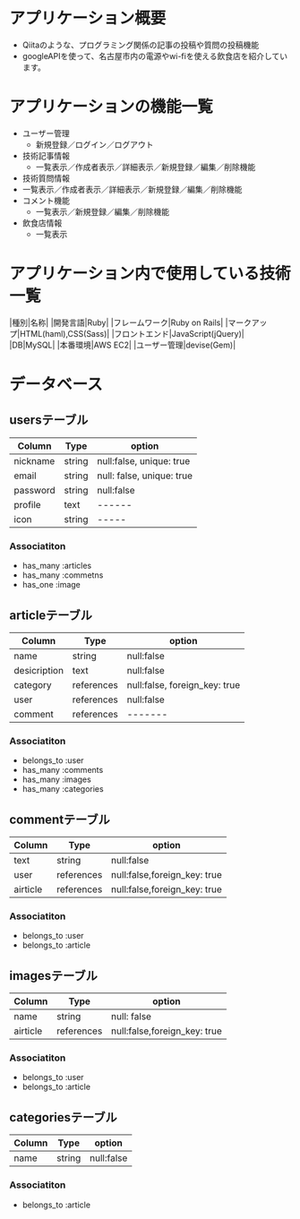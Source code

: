 # アプリケーション概要
- Qiitaのような、プログラミング関係の記事の投稿や質問の投稿機能
- googleAPIを使って、名古屋市内の電源やwi-fiを使える飲食店を紹介しています。

# アプリケーションの機能一覧
- ユーザー管理
  - 新規登録／ログイン／ログアウト
- 技術記事情報
  - 一覧表示／作成者表示／詳細表示／新規登録／編集／削除機能
- 技術質問情報
 - 一覧表示／作成者表示／詳細表示／新規登録／編集／削除機能
- コメント機能
  - 一覧表示／新規登録／編集／削除機能
- 飲食店情報
  - 一覧表示

# アプリケーション内で使用している技術一覧
|種別|名称|
|開発言語|Ruby|
|フレームワーク|Ruby on Rails|
|マークアップ|HTML(haml),CSS(Sass)|
|フロントエンド|JavaScript(jQuery)|
|DB|MySQL|
|本番環境|AWS EC2|
|ユーザー管理|devise(Gem)|

# データベース
## usersテーブル
|Column|Type|option|
|------|----|------|
|nickname|string|null:false, unique: true|
|email|string|null: false, unique: true|
|password|string|null:false|
|profile|text| ------ |
|icon|string| ----- |
### Associatiton
- has_many :articles
- has_many :commetns
- has_one :image



## articleテーブル
|Column|Type|option|
|------|----|------|
|name|string|null:false|
|desicription|text|null:false|
|category|references|null:false, foreign_key: true|
|user|references|null:false|
|comment|references|-------|
### Associatiton
- belongs_to :user
- has_many :comments
- has_many :images
- has_many :categories


## commentテーブル
|Column|Type|option|
|------|----|------|
|text|string|null:false|
|user|references|null:false,foreign_key: true|
|airticle|references|null:false,foreign_key: true|
### Associatiton
- belongs_to :user
- belongs_to :article


## imagesテーブル
|Column|Type|option|
|------|----|------|
|name|string|null: false|
|airticle|references|null:false,foreign_key: true|
### Associatiton
- belongs_to :user
- belongs_to :article


## categoriesテーブル
|Column|Type|option|
|------|----|------|
|name|string|null:false|
### Associatiton
- belongs_to :article

